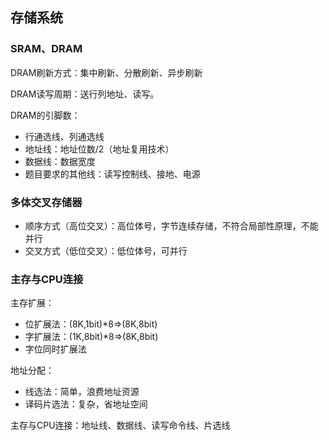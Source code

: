 
## 存储系统

### SRAM、DRAM

DRAM刷新方式：集中刷新、分散刷新、异步刷新

DRAM读写周期：送行列地址、读写。

DRAM的引脚数：
- 行通选线、列通选线
- 地址线：地址位数/2（地址复用技术）
- 数据线：数据宽度
- 题目要求的其他线：读写控制线、接地、电源

### 多体交叉存储器

- 顺序方式（高位交叉）：高位体号，字节连续存储，不符合局部性原理，不能并行
- 交叉方式（低位交叉）：低位体号，可并行

### 主存与CPU连接

主存扩展：
- 位扩展法：(8K,1bit)\*8=>(8K,8bit)
- 字扩展法：(1K,8bit)\*8=>(8K,8bit) 
- 字位同时扩展法

地址分配：
- 线选法：简单，浪费地址资源
- 译码片选法：复杂，省地址空间

主存与CPU连接：地址线、数据线、读写命令线、片选线

